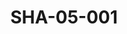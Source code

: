 ---
pid: SHA-05-001
title: SHA-05-001
language: ar
collection: شرحبيل احمد
original_label: 
rights: شرحبيل احمد
location_of_original: شرحبيل احمد
photographer_or_studio: 
scanned_from: photograph 8.2 by 13.1
_date: '1963'
location: يوغندا
description: محمد سروجي واحمد داوؤد ومهدي علي وشرحبيل احمد
additional_notes: 
permission_display: 'yes'
on_server: 'no'
on_website: 'no'
permalink: "/archive/ar/sha-05-001.html"
layout: photo-page
---